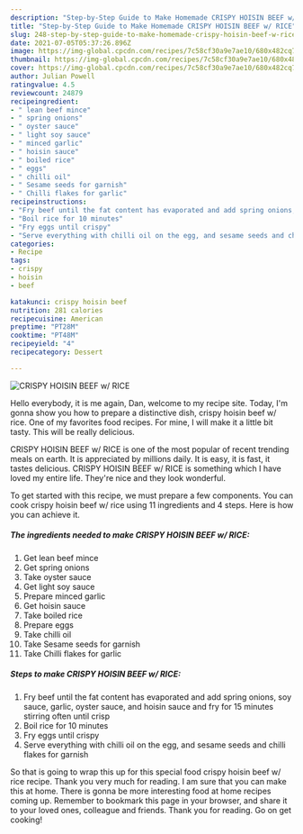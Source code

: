 ```yaml
---
description: "Step-by-Step Guide to Make Homemade CRISPY HOISIN BEEF w/ RICE"
title: "Step-by-Step Guide to Make Homemade CRISPY HOISIN BEEF w/ RICE"
slug: 248-step-by-step-guide-to-make-homemade-crispy-hoisin-beef-w-rice
date: 2021-07-05T05:37:26.896Z
image: https://img-global.cpcdn.com/recipes/7c58cf30a9e7ae10/680x482cq70/crispy-hoisin-beef-w-rice-recipe-main-photo.jpg
thumbnail: https://img-global.cpcdn.com/recipes/7c58cf30a9e7ae10/680x482cq70/crispy-hoisin-beef-w-rice-recipe-main-photo.jpg
cover: https://img-global.cpcdn.com/recipes/7c58cf30a9e7ae10/680x482cq70/crispy-hoisin-beef-w-rice-recipe-main-photo.jpg
author: Julian Powell
ratingvalue: 4.5
reviewcount: 24879
recipeingredient:
- " lean beef mince"
- " spring onions"
- " oyster sauce"
- " light soy sauce"
- " minced garlic"
- " hoisin sauce"
- " boiled rice"
- " eggs"
- " chilli oil"
- " Sesame seeds for garnish"
- " Chilli flakes for garlic"
recipeinstructions:
- "Fry beef until the fat content has evaporated and add spring onions, soy sauce, garlic, oyster sauce, and hoisin sauce and fry for 15 minutes stirring often until crisp"
- "Boil rice for 10 minutes"
- "Fry eggs until crispy"
- "Serve everything with chilli oil on the egg, and sesame seeds and chilli flakes for garnish"
categories:
- Recipe
tags:
- crispy
- hoisin
- beef

katakunci: crispy hoisin beef 
nutrition: 281 calories
recipecuisine: American
preptime: "PT28M"
cooktime: "PT48M"
recipeyield: "4"
recipecategory: Dessert

---
```



![CRISPY HOISIN BEEF w/ RICE](https://img-global.cpcdn.com/recipes/7c58cf30a9e7ae10/680x482cq70/crispy-hoisin-beef-w-rice-recipe-main-photo.jpg)

Hello everybody, it is me again, Dan, welcome to my recipe site. Today, I'm gonna show you how to prepare a distinctive dish, crispy hoisin beef w/ rice. One of my favorites food recipes. For mine, I will make it a little bit tasty. This will be really delicious.

CRISPY HOISIN BEEF w/ RICE is one of the most popular of recent trending meals on earth. It is appreciated by millions daily. It is easy, it is fast, it tastes delicious. CRISPY HOISIN BEEF w/ RICE is something which I have loved my entire life. They're nice and they look wonderful.




To get started with this recipe, we must prepare a few components. You can cook crispy hoisin beef w/ rice using 11 ingredients and 4 steps. Here is how you can achieve it.

<!--inarticleads1-->

##### The ingredients needed to make CRISPY HOISIN BEEF w/ RICE:

1. Get  lean beef mince
1. Get  spring onions
1. Take  oyster sauce
1. Get  light soy sauce
1. Prepare  minced garlic
1. Get  hoisin sauce
1. Take  boiled rice
1. Prepare  eggs
1. Take  chilli oil
1. Take  Sesame seeds for garnish
1. Take  Chilli flakes for garlic




<!--inarticleads2-->

##### Steps to make CRISPY HOISIN BEEF w/ RICE:

1. Fry beef until the fat content has evaporated and add spring onions, soy sauce, garlic, oyster sauce, and hoisin sauce and fry for 15 minutes stirring often until crisp
1. Boil rice for 10 minutes
1. Fry eggs until crispy
1. Serve everything with chilli oil on the egg, and sesame seeds and chilli flakes for garnish




So that is going to wrap this up for this special food crispy hoisin beef w/ rice recipe. Thank you very much for reading. I am sure that you can make this at home. There is gonna be more interesting food at home recipes coming up. Remember to bookmark this page in your browser, and share it to your loved ones, colleague and friends. Thank you for reading. Go on get cooking!
